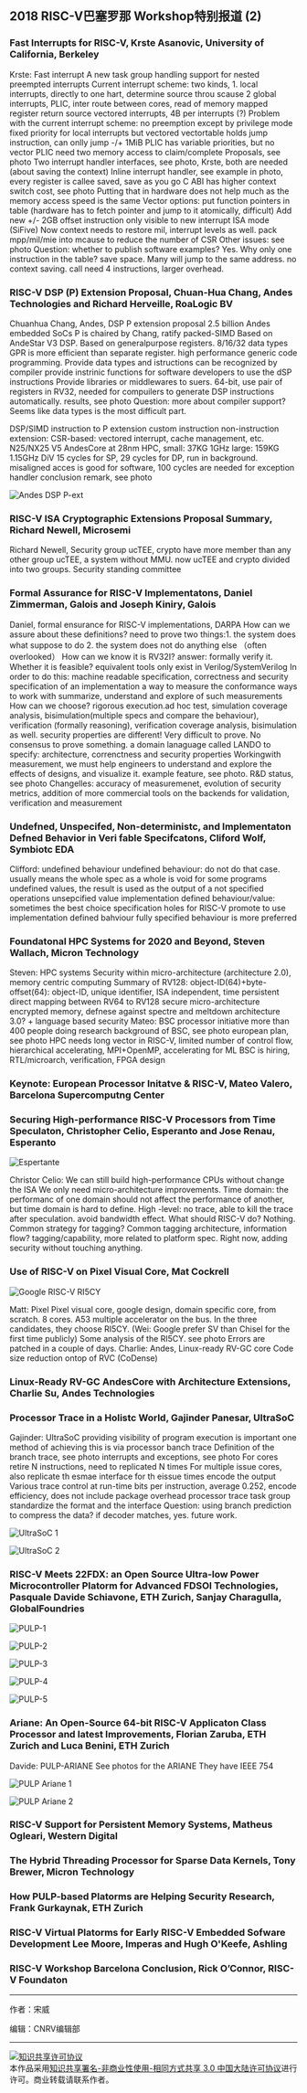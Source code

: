 ## 2018 RISC-V巴塞罗那 Workshop特别报道 (2)

### Fast Interrupts for RISC-V, Krste Asanovic, University of California, Berkeley

Krste: Fast interrupt
A new task group
handling support for nested preempted interrupts
Current interrupt scheme: two kinds, 1. local interrupts, directly to one hart, determine source throu scause
2 global interrupts, PLIC, inter route between cores, read of memory mapped register return source
vectored interrupts, 4B per interrupts (?)
Problem with the current interrupt scheme:
no preemption except by privilege mode
fixed priority for local interrupts but vectored
vectortable holds jump instruction, can onlly jump -/+ 1MiB
PLIC has variable priorities, but no vector
PLIC need two memory access to claim/complete
Proposals, see photo
Two interrupt handler interfaces, see photo, Krste, both are needed (about saving the context)
Inline interrupt handler, see example in photo, every register is callee saved, save as you go
C ABI has higher context switch cost, see photo
Putting that in hardware does not help much as the memory access speed is the same
Vector options: put function pointers in table (hardware has to fetch pointer and jump to it atomically, difficult)
Add new +/- 2GB offset instruction only visible to new interrupt ISA mode (SiFive)
Now context needs to restore mil, interrupt levels as well.
pack mpp/mil/mie into mcause to reduce the number of CSR
Other issues: see photo
Question: whether to publish software examples? Yes.
Why only one instruction in the table? save space. Many will jump to the same address. no context saving. call need 4 instructions, larger overhead.

### RISC-V DSP (P) Extension Proposal, Chuan-Hua Chang, Andes Technologies and Richard Herveille, RoaLogic BV

Chuanhua Chang, Andes, DSP P extension proposal
2.5 billion Andes embedded SoCs
P is chaired by Chang, ratify packed-SIMD
Based on AndeStar V3 DSP.
Based on generalpurpose registers. 8/16/32 data types
GPR is more efficient than separate register. high performance generic code programming.
Provide data types and istructions can be recognized by compiler
provide instrinic functions for software developers to use the dSP instructions
Provide libraries or middlewares to suers.
64-bit, use pair of registers in RV32, needed for compuilers to generate DSP instructions automatically.
results, see photo
Question: more about compiler support? Seems like data types is the most difficult part.


DSP/SIMD instruction to P extension
custom instruction
non-instruction extension: CSR-based: vectored interrupt, cache management, etc.
N25/NX25 V5 AndesCore
at 28nm HPC, small: 37KG 1GHz large: 159KG 1.15GHz
DiV 15 cycles for SP, 29 cycles for DP, run in background.
misaligned acces is good for software, 100 cycles are needed for exception handler
conclusion remark, see photo

![Andes DSP P-ext](/assets/images/articles/risc-v-workshop-barcelona/andes-1.jpg)

### RISC-V ISA Cryptographic Extensions Proposal Summary, Richard Newell, Microsemi 

Richard Newell, Security group
ucTEE, crypto
have more member than any other group
ucTEE, a system without MMU.
now ucTEE and crypto divided into two groups.
Security standing committee

### Formal Assurance for RISC-V Implementatons, Daniel Zimmerman, Galois and Joseph Kiniry, Galois

Daniel, formal ensurance for RISC-V implementations, DARPA
How can we assure about these definitions?
need to prove two things:1. the system does what suppose to do 2. the system does not do anything else （often overlooked）
How can we know it is RV32I?
answer: formally verify it.
Whether it is feasible? equivalent tools only exist in Verilog/SystemVerilog
In order to do this:
machine readable specification, correctness and security specification of an implementation
a way to measure the conformance
ways to work with summarize, understand and explore of such measurements
How can we choose? rigorous execution.ad hoc test, simulation coverage analysis, bisimulation(multiple specs and compare the behaviour),
verification (formally reasoning), verification coverage analysis, bisimulation as well.
security properties are different! Very difficult to prove. No consensus to prove something.
a domain lanaguage called LANDO to specify: architecture, correnctness and security properties
Workingwith measurement, we must help engineers to understand and explore the effects of designs, and visualize it.
example feature, see photo.
R&D status, see photo
Changelles: accuracy of measuremenet, evolution of security metrics, addition of more commercial tools on the backends for validation, verification and measurement

### Undefned, Unspecifed, Non-deterministc, and Implementaton Defned Behavior in Veri fable Specifcatons, Cliford Wolf, Symbiotc EDA

Clifford: undefined behaviour
undefined behaviour: do not do that case. usually means the whole spec as a whole is void for some programs
undefined values, the result is used as the output of a not specified operations
unsepcified value
implementation defined behaviour/value: sometimes the best choice
specification holes for RISC-V
promote to use implementation defined bahviour
fully specified behaviour is more preferred

### Foundatonal HPC Systems for 2020 and Beyond, Steven Wallach, Micron Technology

Steven: HPC systems
Security within micro-architecture (architecture 2.0), memory centric computing
Summary of RV128: object-ID(64)+byte-offset(64): object-ID, unique identifier, ISA independent, time persistent
direct mapping between RV64 to RV128
secure micro-architecture
encrypted memory, defnese against spectre and meltdown
architecture 3.0? + language based security
Mateo: BSC processor initiative
more than 400 people doing research
background of BSC, see photo
european plan, see photo
HPC needs long vector in RISC-V, limited number of control flow, hierarchical accelerating, MPI+OpenMP, accelerating for ML
BSC is hiring, RTL/microarch, verification, FPGA design

### Keynote: European Processor Initatve & RISC-V, Mateo Valero, Barcelona Supercomputng Center

### Securing High-performance RISC-V Processors from Time Speculaton, Christopher Celio, Esperanto and Jose Renau, Esperanto

![Espertante](/assets/images/articles/risc-v-workshop-barcelona/esperante-1.jpg)

Christor Celio:
We can still build high-performance CPUs without change the ISA
We only need micro-architecture improvements.
Time domain: the performanc of one domain should not affect the performance of another, but time domain is hard to define.
High -level: no trace, able to kill the trace after speculation.
avoid bandwidth effect.
What should RISC-V do? Nothing. Common strategy for tagging? Common tagging architecture, information flow? tagging/capability, more related to platform spec. Right now, adding security without touching anything.

### Use of RISC-V on Pixel Visual Core, Mat Cockrell 

![Google RISC-V RI5CY](/assets/images/articles/risc-v-workshop-barcelona/google-ri5cy.jpg)

Matt: Pixel
Pixel visual core, google design, domain specific core, from scratch. 8 cores. A53
multiple accelerator on the bus.
In the three candidates, they choose RI5CY. (Wei: Google prefer SV than Chisel for the first time publicly)
Some analysis of the RI5CY. see photo
Errors are patched in a couple of days.
Charlie: Andes, Linux-ready RV-GC core
Code size reduction ontop of RVC (CoDense)

### Linux-Ready RV-GC AndesCore with Architecture Extensions, Charlie Su, Andes Technologies

### Processor Trace in a Holistc World, Gajinder Panesar, UltraSoC

Gajinder: UltraSoC
providing visibility of program execution is important
one method of achieving this is via processor banch trace
Definition of the branch trace, see photo
interrupts and exceptions, see photo
For cores retire N instructions, need to replicated N times
For multiple issue cores, also replicate th esmae interface for th eissue times
encode the output
Various trace control at run-time
bits per instruction, average 0.252, encode efficiency, does not include package overhead
processor trace task group
standardize the format and the interface
Question: using branch prediction to compress the data? if decoder matches, yes. future work.

![UltraSoC 1](/assets/images/articles/risc-v-workshop-barcelona/ultrasoc-1.jpg)

![UltraSoC 2](/assets/images/articles/risc-v-workshop-barcelona/ultrasoc-2.jpg)

### RISC-V Meets 22FDX: an Open Source Ultra-low Power Microcontroller Platorm for Advanced FDSOI Technologies, Pasquale Davide Schiavone, ETH Zurich, Sanjay Charagulla, GlobalFoundries

![PULP-1](/assets/images/articles/risc-v-workshop-barcelona/pulp-1.jpg)

![PULP-2](/assets/images/articles/risc-v-workshop-barcelona/pulp-2.jpg)

![PULP-3](/assets/images/articles/risc-v-workshop-barcelona/pulp-3.jpg)

![PULP-4](/assets/images/articles/risc-v-workshop-barcelona/pulp-4.jpg)

![PULP-5](/assets/images/articles/risc-v-workshop-barcelona/pulp-5.jpg)

### Ariane: An Open-Source 64-bit RISC-V Applicaton Class Processor and latest Improvements, Florian Zaruba, ETH Zurich and Luca Benini, ETH Zurich

Davide: PULP-ARIANE
See photos for the ARIANE
They have IEEE 754

![PULP Ariane 1](/assets/images/articles/risc-v-workshop-barcelona/pulp-ariane-0.jpg)

![PULP Ariane 2](/assets/images/articles/risc-v-workshop-barcelona/pulp-ariane.jpg)

### RISC-V Support for Persistent Memory Systems, Matheus Ogleari, Western Digital

### The Hybrid Threading Processor for Sparse Data Kernels, Tony Brewer, Micron Technology

### How PULP-based Platorms are Helping Security Research, Frank Gurkaynak, ETH Zurich

### RISC-V Virtual Platorms for Early RISC-V Embedded Sofware Development Lee Moore, Imperas and Hugh O'Keefe, Ashling

### RISC-V Workshop Barcelona Conclusion, Rick O’Connor, RISC-V Foundaton

----

作者：宋威

编辑：CNRV编辑部

----

<a rel="license" href="http://creativecommons.org/licenses/by-nc-sa/3.0/cn/"><img alt="知识共享许可协议" style="border-width:0" src="https://i.creativecommons.org/l/by-nc-sa/3.0/cn/80x15.png" /></a><br />本作品采用<a rel="license" href="http://creativecommons.org/licenses/by-nc-sa/3.0/cn/">知识共享署名-非商业性使用-相同方式共享 3.0 中国大陆许可协议</a>进行许可。商业转载请联系作者。



















